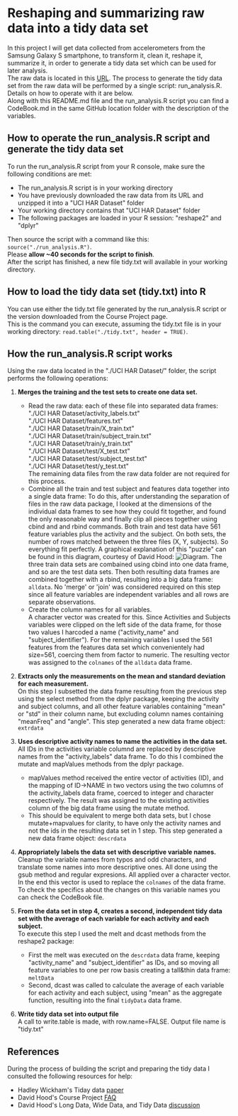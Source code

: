 # Reshaping and summarizing raw data into a tidy data set
In this project I will get data collected from accelerometers from the Samsung Galaxy S smartphone, to transform it, clean it, reshape it, summarize it, in order to generate a tidy data set which can be used for later analysis.  
The raw data is located in this [URL](https://d396qusza40orc.cloudfront.net/getdata%2Fprojectfiles%2FUCI%20HAR%20Dataset.zip).
The process to generate the tidy data set from the raw data will be performed by a single script: run_analysis.R. Details on how to operate with it are below.  
Along with this README.md file and the run_analysis.R script you can find a CodeBook.md in the same GitHub location folder with the description of the variables.  


## How to operate the run_analysis.R script and generate the tidy data set
To run the run_analysis.R script from your R console, make sure the following conditions are met:  
* The run_analysis.R script is in your working directory
* You have previously downloaded the raw data from its URL and unzipped it into a "UCI HAR Dataset" folder
* Your working directory contains that "UCI HAR Dataset" folder
* The following packages are loaded in your R session: "reshape2" and "dplyr"

Then source the script with a command like this: `source("./run_analysis.R")`.  
Please **allow ~40 seconds for the script to finish**.  
After the script has finished, a new file tidy.txt will available in your working directory.  


## How to load the tidy data set (tidy.txt) into R
You can use either the tidy.txt file generated by the run_analysis.R script or the version downloaded from the Course Project page.  
This is the command you can execute, assuming the tidy.txt file is in your working directory: `read.table("./tidy.txt", header = TRUE)`.  


## How the run_analysis.R script works
Using the raw data located in the "./UCI HAR Dataset/" folder, the script performs the following operations:  

1.  **Merges the training and the test sets to create one data set.**
    + Read the raw data: each of these file into separated data frames:  
    "./UCI HAR Dataset/activity_labels.txt"  
    "./UCI HAR Dataset/features.txt"  
    "./UCI HAR Dataset/train/X_train.txt"  
    "./UCI HAR Dataset/train/subject_train.txt"  
    "./UCI HAR Dataset/train/y_train.txt"  
    "./UCI HAR Dataset/test/X_test.txt"  
    "./UCI HAR Dataset/test/subject_test.txt"  
    "./UCI HAR Dataset/test/y_test.txt"  
    The remaining data files from the raw data folder are not required for this process.
    + Combine all the train and test subject and features data together into a single data frame: To do this, after understanding the separation of files in the raw data package, I looked at the dimensions of the individual data frames to see how they could fit together, and found the only reasonable way and finally clip all pieces together using cbind and and rbind commands. Both train and test data have 561 feature variables plus the activity and the subject. On both sets, the number of rows matched between the three files (X, Y, subjects). So everything fit perfectly. A graphical explanation of this "puzzle" can be found in this diagram, courtesy of David Hood: ![Diagram](https://coursera-forum-screenshots.s3.amazonaws.com/ab/a2776024af11e4a69d5576f8bc8459/Slide2.png). The three train data sets are combained using cbind into one data frame, and so are the test data sets. Then both resulting data frames are combined together with a rbind, resulting into a big data frame: `alldata`. No 'merge' or 'join' was considered required on this step since all feature variables are independent variables and all rows are separate observations.
    + Create the column names for all variables.  
    A character vector was created for this. Since Activities and Subjects variables were clipped on the left side of the data frame, for those two values I harcoded a name ("activity_name" and "subject_identifier"). For the remaining variables I used the 561 features from the features data set which convenientely had size=561, coercing them from factor to numeric. The resulting vector was assigned to the `colnames` of the `alldata` data frame.

2.  **Extracts only the measurements on the mean and standard deviation for each measurement.**  
On this step I subsetted the data frame resulting from the previous step using the select method from the dplyr package, keeping the activity and subject columns, and all other feature variables containing "mean" or "std" in their column name, but excluding column names containing "meanFreq" and "angle".
 This step generated a new data frame object: `extrdata`

3.  **Uses descriptive activity names to name the activities in the data set.**  
All IDs in the activities variable columnd are replaced by descriptive names from the "activity_labels" data frame. To do this I combined the mutate and mapValues methods from the dplyr package.
    + mapValues method received the entire vector of activities (ID), and the mapping of ID->NAME in two vectors using the two columns of the activity_labels data frame, coerced to integer and character respectively. The result was assigned to the existing activities column of the big data frame using the mutate method.
    + This should be equivalent to merge both data sets, but I chose mutate+mapvalues for clarity, to have only the activity names and not the ids in the resulting data set in 1 step.
This step generated a new data frame object: `descrdata`

4.  **Appropriately labels the data set with descriptive variable names.**  
Cleanup the variable names from typos and odd characters, and translate some names into more descriptive ones. All done using the gsub method and regular expresions. All applied over a character vector. In the end this vector is used to replace the `colnames` of the data frame.
To check the specifics about the changes on this variable names you can check the CodeBook file.

5.  **From the data set in step 4, creates a second, independent tidy data set with the average of each variable for each activity and each subject.**  
To execute this step I used the melt and dcast methods from the reshape2 package:
    + First the melt was executed on the `descrdata` data frame, keeping "activity_name" and "subject_identifier" as IDs, and so moving all feature variables to one per row basis creating a tall&thin data frame: `meltData`
    + Second, dcast was called to calculate the average of each variable for each activity and each subject, using "mean" as the aggregate function, resulting into the final `tidyData` data frame.  
    
6.  **Write tidy data set into output file**  
A call to write.table is made, with row.name=FALSE.
Output file name is "tidy.txt"


## References
During the process of building the script and preparing the tidy data I consulted the following resources for help:  
* Hadley Wickham's Tiday data [paper](http://vita.had.co.nz/papers/tidy-data.pdf)
* David Hood's Course Project [FAQ](https://class.coursera.org/getdata-007/forum/thread?thread_id=49)
* David Hood's Long Data, Wide Data, and Tidy Data [discussion](https://class.coursera.org/getdata-007/forum/thread?thread_id=214)